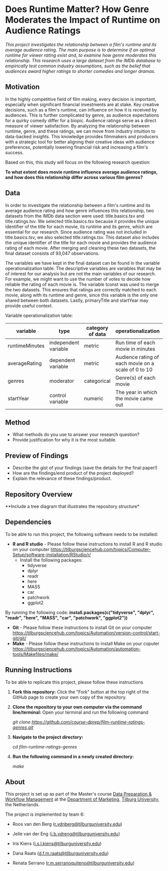 # Does Runtime Matter? How Genre Moderates the Impact of Runtime on Audience Ratings

*This project investigates the relationship between a film's runtime and its average audience rating. The main purpose is to determine if an optimal runtime for viewer rating exist and, to examine how genre moderates this relationship. This research uses a large dataset from the IMDb database to empirically test common industry assumptions, such as the belief that audiences award higher ratings to shorter comedies and longer dramas.*

## Motivation

In the highly competitive field of film making, every decision is important, especially when significant financial investments are at stake. Key creative decisions, such as a film's runtime, can influence on how it is received by audiences. This is further complicated by genre, as audience expectations for a quirky comedy differ for a biopic. Audience ratings serve as a direct measure of viewer satisfaction. By analyzing the relationship between runtime, genre, and these ratings, we can move from industry intuition to data-backed insights. This knowledge provides filmmakers and producers with a strategic tool for better aligning their creative ideas with audience preferences, potentially lowering financial risk and increasing a film's success.

Based on this, this study will focus on the following research question:

**To what extent does movie runtime influence average audience ratings, and how does this relationship differ across various film genres?**

## Data

In order to investigate the relationship between a film's runtime and its average audience rating and how genre influences this relationship, two datasets from the IMDb data section were used: title.basics.tsv and title.ratings.tsv. We selected title.basics.tsv because it provides the unique identifier of the title for each movie, its runtime and its genre, which are essential for our research. Since audience rating was not included in title.basics.tsv, we also selected title.ratings.tsv. This dataset also includes the unique identifier of the title for each movie and provides the audience rating of each movie. After merging and cleaning these two datasets, the final dataset consists of 93,047 observations.

The variables we have kept in the final dataset can be found in the variable operationalization table. The descriptive variables are variables that may be of interest for our analysis but are not the main variables of our research. For example, we might want to use the number of votes to decide how reliable the rating of each movie is. The variable tconst was used to merge the two datasets. This ensures that ratings are correctly matched to each movie, along with its runtime and genre, since this variable is the only one shared between both datasets. Lastly, primaryTitle and startYear may provide useful context.

Variable operationalization table:

| variable | type | category of data | operationalization | dataset |
|----|----|----|----|----|
| runtimeMinutes | independent variable | metric | Run time of each movie in minutes | title.basics.tsv |
| averageRating | dependent variable | metric | Audience rating of each movie on a scale of 0 to 10 | title.ratings.tsv |
| genres | moderator | categorical | Genre(s) of each movie | title.basics.tsv |
| startYear | control variable | numeric | The year in which the movie came out | title.basics.tsv |

## Method

-   What methods do you use to answer your research question?
-   Provide justification for why it is the most suitable.

## Preview of Findings

-   Describe the gist of your findings (save the details for the final paper!)
-   How are the findings/end product of the project deployed?
-   Explain the relevance of these findings/product.

## Repository Overview

\*\*Include a tree diagram that illustrates the repository structure\*

## Dependencies

To be able to run this project, the following software needs to be installed:
- **R and R studio** - Please follow these instructions to install R and R studio on your computer https://tilburgsciencehub.com/topics/Computer-Setup/software-installation/RStudio/r/
  - Install the following packages: 
    - tidyverse
    - dplyr
    - readr
    - here
    - MASS
    - car
    - patchwork
    - ggplot2
      
By running the following code: **install.packages(c("tidyverse", "dplyr", "readr", "here", "MASS", "car", "patchwork", "ggplot2"))**
  
- **Git** - Please follow these instructions to install Git on your computer https://tilburgsciencehub.com/topics/Automation/version-control/start-git/git/
- **Make** - Please follow these instructions to install Make on your coputer https://tilburgsciencehub.com/topics/Automation/automation-tools/Makefiles/make/

## Running Instructions

To be able to replicate this project, please follow these instructions
1) **Fork this repository:** Click the "Fork" button at the top right of the GitHub page to create your own copy of the repository.
   
2) **Clone the repository to your own computer via the command line/terminal:** Open your terminal and run the following command

   *git clone https://github.com/course-dprep/film-runtime-ratings-genres.git*
   
3) **Navigate to the project directory:**

    *cd film-runtime-ratings-genres*

5) **Run the following command in a newly created directory:**

   *make*

## About

This project is set up as part of the Master's course [Data Preparation & Workflow Management](https://dprep.hannesdatta.com/) at the [Department of Marketing](https://www.tilburguniversity.edu/about/schools/economics-and-management/organization/departments/marketing), [Tilburg University](https://www.tilburguniversity.edu/), the Netherlands.

The project is implemented by team 6:

-   Roos van den Berg ([r.vdnberg\@tilburguniversity.edu](mailto:r.vdnberg@tilburguniversity.edu))

-   Jelle van der Eng ([j.b.vdreng\@tilburguniversity.edu](mailto:j.b.vdreng@tilburguniversity.edu))

-   Iris Kiens ([i.s.l.kiens\@tilburguniversity.edu](mailto:j.b.vdreng@tilburguniversity.edu))

-   Dana Raats ([d.f.m.raats\@tilburguniversity.edu](mailto:j.b.vdreng@tilburguniversity.edu))

-   Renata Serrano ([r.m.serranoquiteno\@tilburguniversity.edu](mailto:r.m.serranoquiteno@tilburguniversity.edu))
